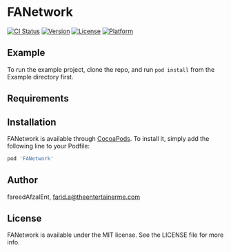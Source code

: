 # FANetwork

[![CI Status](https://img.shields.io/travis/fareedAfzalEnt/FANetwork.svg?style=flat)](https://travis-ci.org/fareedAfzalEnt/FANetwork)
[![Version](https://img.shields.io/cocoapods/v/FANetwork.svg?style=flat)](https://cocoapods.org/pods/FANetwork)
[![License](https://img.shields.io/cocoapods/l/FANetwork.svg?style=flat)](https://cocoapods.org/pods/FANetwork)
[![Platform](https://img.shields.io/cocoapods/p/FANetwork.svg?style=flat)](https://cocoapods.org/pods/FANetwork)

## Example

To run the example project, clone the repo, and run `pod install` from the Example directory first.

## Requirements

## Installation

FANetwork is available through [CocoaPods](https://cocoapods.org). To install
it, simply add the following line to your Podfile:

```ruby
pod 'FANetwork'
```

## Author

  fareedAfzalEnt, farid.a@theentertainerme.com

## License

FANetwork is available under the MIT license. See the LICENSE file for more info.
